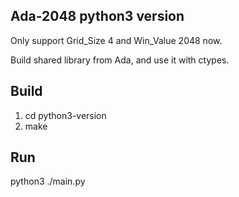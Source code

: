 Ada-2048 python3 version
-------------------------------

Only support Grid_Size 4 and Win_Value 2048 now.

Build shared library from Ada, and use it with ctypes.

Build
-------------------------------

1. cd python3-version
2. make

Run
-------------------------------

python3 ./main.py
